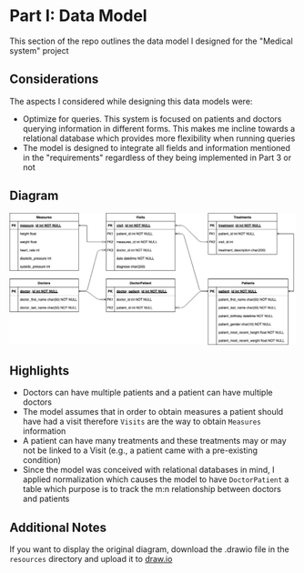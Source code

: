 # Part I: Data Model

This section of the repo outlines the data model I designed for the "Medical system" project

## Considerations
The aspects I considered while designing this data models were:
- Optimize for queries. This system is focused on patients and doctors querying information in different forms. This makes me incline towards a relational database which provides more flexibility when running queries
- The model is designed to integrate all fields and information mentioned in the "requirements" regardless of they being implemented in Part 3 or not

## Diagram
![Data Model](./resources/data_model_medical.png)

## Highlights
- Doctors can have multiple patients and a patient can have multiple doctors
- The model assumes that in order to obtain measures a patient should have had a visit therefore `Visits` are the way to obtain `Measures` information
- A patient can have many treatments and these treatments may or may not be linked to a Visit (e.g., a patient came with a pre-existing condition)
- Since the model was conceived with relational databases in mind, I applied normalization which causes the model to have `DoctorPatient` a table which purpose is to track the m:n relationship between doctors and patients

## Additional Notes
If you want to display the original diagram, download the .drawio file in the `resources` directory and upload it to [draw.io](https://app.diagrams.net/)
